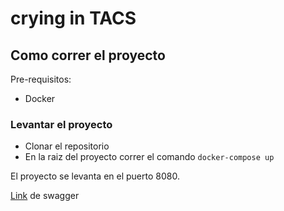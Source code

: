 # crying in TACS

## Como correr el proyecto

Pre-requisitos:
* Docker

### Levantar el proyecto
* Clonar el repositorio
* En la raiz del proyecto correr el comando `docker-compose up`

El proyecto se levanta en el puerto 8080.

[Link](localhost:8080/swagger-ui.html) de swagger

